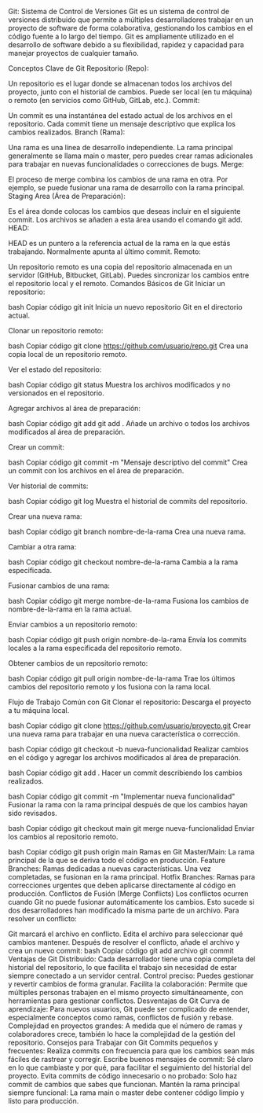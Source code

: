 Git: Sistema de Control de Versiones
Git es un sistema de control de versiones distribuido que permite a múltiples desarrolladores trabajar en un proyecto de software de forma colaborativa, gestionando los cambios en el código fuente a lo largo del tiempo. Git es ampliamente utilizado en el desarrollo de software debido a su flexibilidad, rapidez y capacidad para manejar proyectos de cualquier tamaño.

Conceptos Clave de Git
Repositorio (Repo):

Un repositorio es el lugar donde se almacenan todos los archivos del proyecto, junto con el historial de cambios. Puede ser local (en tu máquina) o remoto (en servicios como GitHub, GitLab, etc.).
Commit:

Un commit es una instantánea del estado actual de los archivos en el repositorio. Cada commit tiene un mensaje descriptivo que explica los cambios realizados.
Branch (Rama):

Una rama es una línea de desarrollo independiente. La rama principal generalmente se llama main o master, pero puedes crear ramas adicionales para trabajar en nuevas funcionalidades o correcciones de bugs.
Merge:

El proceso de merge combina los cambios de una rama en otra. Por ejemplo, se puede fusionar una rama de desarrollo con la rama principal.
Staging Area (Área de Preparación):

Es el área donde colocas los cambios que deseas incluir en el siguiente commit. Los archivos se añaden a esta área usando el comando git add.
HEAD:

HEAD es un puntero a la referencia actual de la rama en la que estás trabajando. Normalmente apunta al último commit.
Remoto:

Un repositorio remoto es una copia del repositorio almacenada en un servidor (GitHub, Bitbucket, GitLab). Puedes sincronizar los cambios entre el repositorio local y el remoto.
Comandos Básicos de Git
Iniciar un repositorio:

bash
Copiar código
git init
Inicia un nuevo repositorio Git en el directorio actual.

Clonar un repositorio remoto:

bash
Copiar código
git clone https://github.com/usuario/repo.git
Crea una copia local de un repositorio remoto.

Ver el estado del repositorio:

bash
Copiar código
git status
Muestra los archivos modificados y no versionados en el repositorio.

Agregar archivos al área de preparación:

bash
Copiar código
git add <archivo>
git add .
Añade un archivo o todos los archivos modificados al área de preparación.

Crear un commit:

bash
Copiar código
git commit -m "Mensaje descriptivo del commit"
Crea un commit con los archivos en el área de preparación.

Ver historial de commits:

bash
Copiar código
git log
Muestra el historial de commits del repositorio.

Crear una nueva rama:

bash
Copiar código
git branch nombre-de-la-rama
Crea una nueva rama.

Cambiar a otra rama:

bash
Copiar código
git checkout nombre-de-la-rama
Cambia a la rama especificada.

Fusionar cambios de una rama:

bash
Copiar código
git merge nombre-de-la-rama
Fusiona los cambios de nombre-de-la-rama en la rama actual.

Enviar cambios a un repositorio remoto:

bash
Copiar código
git push origin nombre-de-la-rama
Envía los commits locales a la rama especificada del repositorio remoto.

Obtener cambios de un repositorio remoto:

bash
Copiar código
git pull origin nombre-de-la-rama
Trae los últimos cambios del repositorio remoto y los fusiona con la rama local.

Flujo de Trabajo Común con Git
Clonar el repositorio: Descarga el proyecto a tu máquina local.

bash
Copiar código
git clone https://github.com/usuario/proyecto.git
Crear una nueva rama para trabajar en una nueva característica o corrección.

bash
Copiar código
git checkout -b nueva-funcionalidad
Realizar cambios en el código y agregar los archivos modificados al área de preparación.

bash
Copiar código
git add .
Hacer un commit describiendo los cambios realizados.

bash
Copiar código
git commit -m "Implementar nueva funcionalidad"
Fusionar la rama con la rama principal después de que los cambios hayan sido revisados.

bash
Copiar código
git checkout main
git merge nueva-funcionalidad
Enviar los cambios al repositorio remoto.

bash
Copiar código
git push origin main
Ramas en Git
Master/Main: La rama principal de la que se deriva todo el código en producción.
Feature Branches: Ramas dedicadas a nuevas características. Una vez completadas, se fusionan en la rama principal.
Hotfix Branches: Ramas para correcciones urgentes que deben aplicarse directamente al código en producción.
Conflictos de Fusión (Merge Conflicts)
Los conflictos ocurren cuando Git no puede fusionar automáticamente los cambios. Esto sucede si dos desarrolladores han modificado la misma parte de un archivo. Para resolver un conflicto:

Git marcará el archivo en conflicto.
Edita el archivo para seleccionar qué cambios mantener.
Después de resolver el conflicto, añade el archivo y crea un nuevo commit:
bash
Copiar código
git add archivo
git commit
Ventajas de Git
Distribuido: Cada desarrollador tiene una copia completa del historial del repositorio, lo que facilita el trabajo sin necesidad de estar siempre conectado a un servidor central.
Control preciso: Puedes gestionar y revertir cambios de forma granular.
Facilita la colaboración: Permite que múltiples personas trabajen en el mismo proyecto simultáneamente, con herramientas para gestionar conflictos.
Desventajas de Git
Curva de aprendizaje: Para nuevos usuarios, Git puede ser complicado de entender, especialmente conceptos como ramas, conflictos de fusión y rebase.
Complejidad en proyectos grandes: A medida que el número de ramas y colaboradores crece, también lo hace la complejidad de la gestión del repositorio.
Consejos para Trabajar con Git
Commits pequeños y frecuentes: Realiza commits con frecuencia para que los cambios sean más fáciles de rastrear y corregir.
Escribe buenos mensajes de commit: Sé claro en lo que cambiaste y por qué, para facilitar el seguimiento del historial del proyecto.
Evita commits de código innecesario o no probado: Solo haz commit de cambios que sabes que funcionan.
Mantén la rama principal siempre funcional: La rama main o master debe contener código limpio y listo para producción.